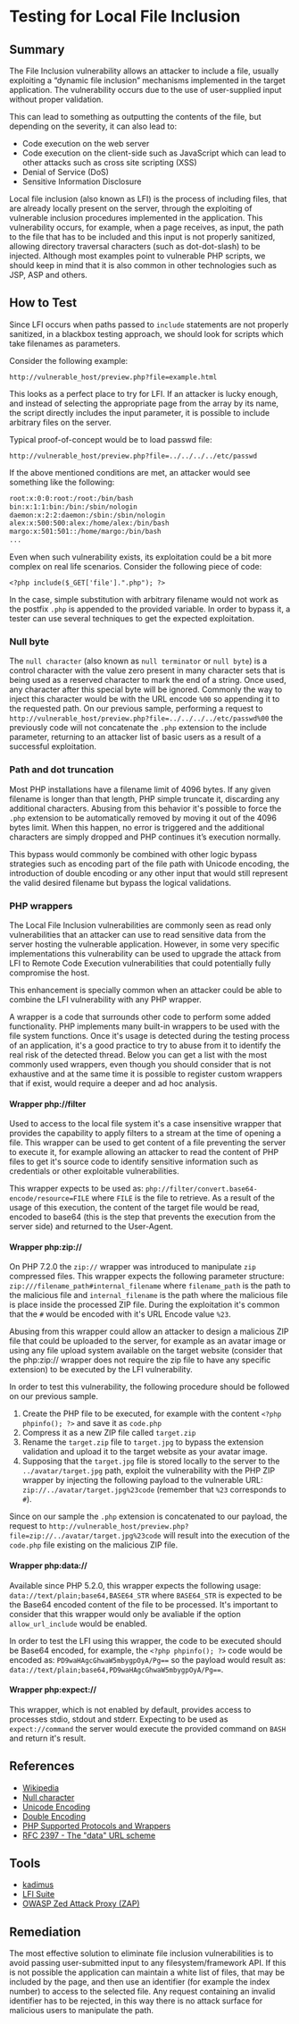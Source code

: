 # Testing for Local File Inclusion

## Summary

The File Inclusion vulnerability allows an attacker to include a file, usually exploiting a “dynamic file inclusion” mechanisms implemented in the target application. The vulnerability occurs due to the use of user-supplied input without proper validation.

This can lead to something as outputting the contents of the file, but depending on the severity, it can also lead to:

- Code execution on the web server
- Code execution on the client-side such as JavaScript which can lead to other attacks such as cross site scripting (XSS)
- Denial of Service (DoS)
- Sensitive Information Disclosure

Local file inclusion (also known as LFI) is the process of including files, that are already locally present on the server, through the exploiting of vulnerable inclusion procedures implemented in the application. This vulnerability occurs, for example, when a page receives, as input, the path to the file that has to be included and this input is not properly sanitized, allowing directory traversal characters (such as dot-dot-slash) to be injected. Although most examples point to vulnerable PHP scripts, we should keep in mind that it is also common in other technologies such as JSP, ASP and others.

## How to Test

Since LFI occurs when paths passed to `include` statements are not properly sanitized, in a blackbox testing approach, we should look for scripts which take filenames as parameters.

Consider the following example:

`http://vulnerable_host/preview.php?file=example.html`

This looks as a perfect place to try for LFI. If an attacker is lucky enough, and instead of selecting the appropriate page from the array by its name, the script directly includes the input parameter, it is possible to include arbitrary files on the server.

Typical proof-of-concept would be to load passwd file:

`http://vulnerable_host/preview.php?file=../../../../etc/passwd`

If the above mentioned conditions are met, an attacker would see something like the following:

```bash
root:x:0:0:root:/root:/bin/bash
bin:x:1:1:bin:/bin:/sbin/nologin
daemon:x:2:2:daemon:/sbin:/sbin/nologin
alex:x:500:500:alex:/home/alex:/bin/bash
margo:x:501:501::/home/margo:/bin/bash
...
```

Even when such vulnerability exists, its exploitation could be a bit more complex on real life scenarios. Consider the following piece of code:

`<?php include($_GET['file'].".php"); ?>`

In the case, simple substitution with arbitrary filename would not work as the postfix `.php` is appended to the provided variable. In order to bypass it, a tester can use several techniques to get the expected exploitation.

### Null byte

The `null character` (also known as `null terminator` or `null byte`) is a control character with the value zero present in many character sets that is being used as a reserved character to mark the end of a string. Once used, any character after this special byte will be ignored. Commonly the way to inject this character would be with the URL encode `%00` so appending it to the requested path. On our previous sample, performing a request to `http://vulnerable_host/preview.php?file=../../../../etc/passwd%00` the previously code will not concatenate the `.php` extension to the include parameter, returning to an attacker list of basic users as a result of a successful exploitation.

### Path and dot truncation

Most PHP installations have a filename limit of 4096 bytes. If any given filename is longer than that length, PHP simple truncate it, discarding any additional characters. Abusing from this behavior it's possible to force the `.php` extension to be automatically removed by moving it out of the 4096 bytes limit. When this happen, no error is triggered and the additional characters are simply dropped and PHP continues it’s execution normally.

This bypass would commonly be combined with other logic bypass strategies such as encoding part of the file path with Unicode encoding, the introduction of double encoding or any other input that would still represent the valid desired filename but bypass the logical validations.

### PHP wrappers

The Local File Inclusion vulnerabilities are commonly seen as read only vulnerabilities that an attacker can use to read sensitive data from the server hosting the vulnerable application. However, in some very specific implementations this vulnerability can be used to upgrade the attack from LFI to Remote Code Execution vulnerabilities that could potentially fully compromise the host.

This enhancement is specially common when an attacker could be able to combine the LFI vulnerability with any PHP wrapper.

A wrapper is a code that surrounds other code to perform some added functionality. PHP implements many built-in wrappers to be used with the file system functions. Once it's usage is detected during the testing process of an application, it's a good practice to try to abuse from it to identify the real risk of the detected thread. Below you can get a list with the most commonly used wrappers, even though you should consider that is not exhaustive and at the same time it is possible to register custom wrappers that if exist, would require a deeper and ad hoc analysis.

#### Wrapper php://filter

Used to access to the local file system it's a case insensitive wrapper that provides the capability to apply filters to a stream at the time of opening a file. This wrapper can be used to get content of a file preventing the server to execute it, for example allowing an attacker to read the content of PHP files to get it's source code to identify sensitive information such as credentials or other exploitable vulnerabilities.

This wrapper expects to be used as: `php://filter/convert.base64-encode/resource=FILE` where `FILE` is the file to retrieve. As a result of the usage of this execution, the content of the target file would be read, encoded to base64 (this is the step that prevents the execution from the server side) and returned to the User-Agent.

#### Wrapper php:zip://

On PHP 7.2.0 the `zip://` wrapper was introduced to manipulate `zip` compressed files. This wrapper expects the following parameter structure: `zip:///filename_path#internal_filename` where `filename_path` is the path to the malicious file and `internal_filename` is the path where the malicious file is place inside the processed ZIP file. During the exploitation it's common that the `#` would be encoded with it's URL Encode value `%23`.

Abusing from this wrapper could allow an attacker to design a malicious ZIP file that could be uploaded to the server, for example as an avatar image or using any file upload system available on the target website (consider that the php:zip:// wrapper does not require the zip file to have any specific extension) to be executed by the LFI vulnerability.

In order to test this vulnerability, the following procedure should be followed on our previous sample.

1. Create the PHP file to be executed, for example with the content `<?php phpinfo(); ?>` and save it as `code.php`
2. Compress it as a new ZIP file called `target.zip`
3. Rename the `target.zip` file to `target.jpg` to bypass the extension validation and upload it to the target website as your avatar image.
4. Supposing that the `target.jpg` file is stored locally to the server to the `../avatar/target.jpg` path, exploit the vulnerability with the PHP ZIP wrapper by injecting the following payload to the vulnerable URL: `zip://../avatar/target.jpg%23code` (remember that `%23` corresponds to `#`).

Since on our sample the `.php` extension is concatenated to our payload, the request to `http://vulnerable_host/preview.php?file=zip://../avatar/target.jpg%23code` will result into the execution of the `code.php` file existing on the malicious ZIP file.

#### Wrapper php:data://

Available since PHP 5.2.0, this wrapper expects the following usage: `data://text/plain;base64,BASE64_STR` where `BASE64_STR` is expected to be the Base64 encoded content of the file to be processed. It's important to consider that this wrapper would only be avaliable if the option `allow_url_include` would be enabled.

In order to test the LFI using this wrapper, the code to be executed should be Base64 encoded, for example, the `<?php phpinfo(); ?>` code would be encoded as: `PD9waHAgcGhwaW5mbygpOyA/Pg==` so the payload would result as: `data://text/plain;base64,PD9waHAgcGhwaW5mbygpOyA/Pg==`.

#### Wrapper php:expect://

This wrapper, which is not enabled by default, provides access to processes stdio, stdout and stderr. Expecting to be used as `expect://command` the server would execute the provided command on `BASH` and return it's result.

## References

- [Wikipedia](https://www.wikipedia.org/wiki/Local_File_Inclusion)
- [Null character](https://en.wikipedia.org/wiki/Null_character)
- [Unicode Encoding](https://owasp.org/www-community/attacks/Unicode_Encoding)
- [Double Encoding](https://owasp.org/www-community/Double_Encoding)
- [PHP Supported Protocols and Wrappers](https://www.php.net/manual/en/wrappers.php)
- [RFC 2397 - The "data" URL scheme](http://www.faqs.org/rfcs/rfc2397.html)

## Tools

- [kadimus](https://github.com/P0cL4bs/Kadimus)
- [LFI Suite](https://github.com/D35m0nd142/LFISuite)
- [OWASP Zed Attack Proxy (ZAP)](https://www.zaproxy.org)

## Remediation

The most effective solution to eliminate file inclusion vulnerabilities is to avoid passing user-submitted input to any filesystem/framework API. If this is not possible the application can maintain a white list of files, that may be included by the page, and then use an identifier (for example the index number) to access to the selected file. Any request containing an invalid identifier has to be rejected, in this way there is no attack surface for malicious users to manipulate the path.
